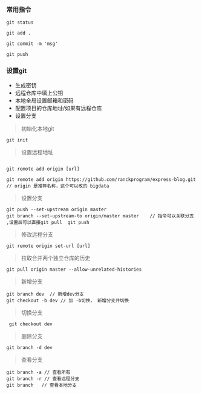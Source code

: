 ### 常用指令

```
git status

git add .

git commit -m 'msg' 

git push 

```

### 设置git

- 生成密钥
- 远程仓库中填上公钥
- 本地全局设置邮箱和密码
- 配置项目的仓库地址/如果有远程仓库
- 设置分支

> 初始化本地git

```
git init
```

> 设置远程地址
```

git remote add origin [url]

git remote add origin https://github.com/ranckprogram/express-blog.git   // origin 是推荐名称，这个可以改的 bigdata
``` 

> 设置分支
```
git push --set-upstream origin master
git branch --set-upstream-to origin/master master    // 指令可以关联分支 ,设置后可以直接git pull  git push
```

> 修改远程分支
```
git remote origin set-url [url]

```

> 拉取合并两个独立仓库的历史
```
git pull origin master --allow-unrelated-histories

```


> 新增分支
```
git branch dev  // 新增dev分支
git checkout -b dev // 加 -b切换， 新增分支并切换
```

> 切换分支

```
 git checkout dev
```

> 删除分支

```
git branch -d dev
```

> 查看分支

```
git branch -a // 查看所有
git branch -r // 查看远程分支
git branch   // 查看本地分支
```
